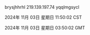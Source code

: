 brysjhhrhl 219.139.197.74 yqqlmgsycl

2024年 11月 03日 星期日 11:50:02 CST

2024年 11月 03日 星期日 03:50:02 GMT
